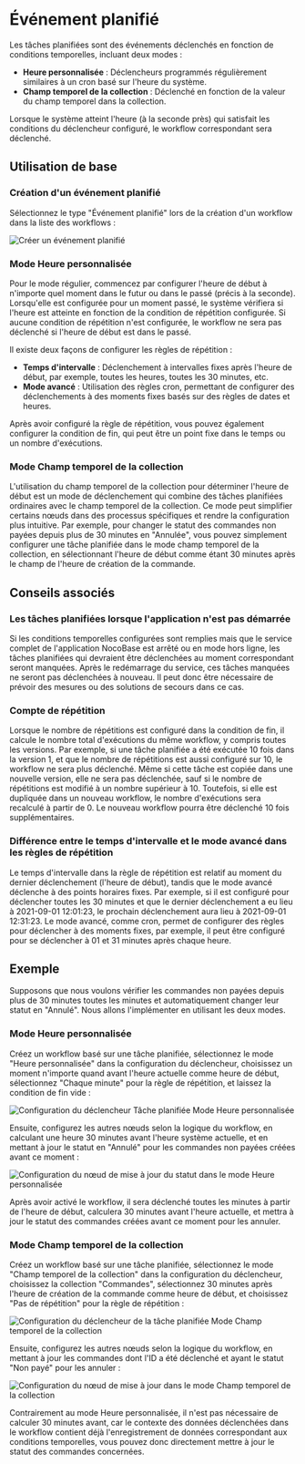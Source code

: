 # Événement planifié

Les tâches planifiées sont des événements déclenchés en fonction de conditions temporelles, incluant deux modes :

- **Heure personnalisée** : Déclencheurs programmés régulièrement similaires à un cron basé sur l'heure du système.
- **Champ temporel de la collection** : Déclenché en fonction de la valeur du champ temporel dans la collection.

Lorsque le système atteint l'heure (à la seconde près) qui satisfait les conditions du déclencheur configuré, le workflow correspondant sera déclenché.

## Utilisation de base

### Création d'un événement planifié

Sélectionnez le type "Événement planifié" lors de la création d'un workflow dans la liste des workflows :

![Créer un événement planifié](https://static-docs.nocobase.com/e09b6c9065167875b2ca7de5f5a799a7.png)

### Mode Heure personnalisée

Pour le mode régulier, commencez par configurer l'heure de début à n'importe quel moment dans le futur ou dans le passé (précis à la seconde). Lorsqu'elle est configurée pour un moment passé, le système vérifiera si l'heure est atteinte en fonction de la condition de répétition configurée. Si aucune condition de répétition n'est configurée, le workflow ne sera pas déclenché si l'heure de début est dans le passé.

Il existe deux façons de configurer les règles de répétition :

- **Temps d'intervalle** : Déclenchement à intervalles fixes après l'heure de début, par exemple, toutes les heures, toutes les 30 minutes, etc.
- **Mode avancé** : Utilisation des règles cron, permettant de configurer des déclenchements à des moments fixes basés sur des règles de dates et heures.

Après avoir configuré la règle de répétition, vous pouvez également configurer la condition de fin, qui peut être un point fixe dans le temps ou un nombre d'exécutions.

### Mode Champ temporel de la collection

L'utilisation du champ temporel de la collection pour déterminer l'heure de début est un mode de déclenchement qui combine des tâches planifiées ordinaires avec le champ temporel de la collection. Ce mode peut simplifier certains nœuds dans des processus spécifiques et rendre la configuration plus intuitive. Par exemple, pour changer le statut des commandes non payées depuis plus de 30 minutes en "Annulée", vous pouvez simplement configurer une tâche planifiée dans le mode champ temporel de la collection, en sélectionnant l'heure de début comme étant 30 minutes après le champ de l'heure de création de la commande.

## Conseils associés

### Les tâches planifiées lorsque l'application n'est pas démarrée

Si les conditions temporelles configurées sont remplies mais que le service complet de l'application NocoBase est arrêté ou en mode hors ligne, les tâches planifiées qui devraient être déclenchées au moment correspondant seront manquées. Après le redémarrage du service, ces tâches manquées ne seront pas déclenchées à nouveau. Il peut donc être nécessaire de prévoir des mesures ou des solutions de secours dans ce cas.

### Compte de répétition

Lorsque le nombre de répétitions est configuré dans la condition de fin, il calcule le nombre total d'exécutions du même workflow, y compris toutes les versions. Par exemple, si une tâche planifiée a été exécutée 10 fois dans la version 1, et que le nombre de répétitions est aussi configuré sur 10, le workflow ne sera plus déclenché. Même si cette tâche est copiée dans une nouvelle version, elle ne sera pas déclenchée, sauf si le nombre de répétitions est modifié à un nombre supérieur à 10. Toutefois, si elle est dupliquée dans un nouveau workflow, le nombre d'exécutions sera recalculé à partir de 0. Le nouveau workflow pourra être déclenché 10 fois supplémentaires.

### Différence entre le temps d'intervalle et le mode avancé dans les règles de répétition

Le temps d'intervalle dans la règle de répétition est relatif au moment du dernier déclenchement (l'heure de début), tandis que le mode avancé déclenche à des points horaires fixes. Par exemple, si il est configuré pour déclencher toutes les 30 minutes et que le dernier déclenchement a eu lieu à 2021-09-01 12:01:23, le prochain déclenchement aura lieu à 2021-09-01 12:31:23. Le mode avancé, comme cron, permet de configurer des règles pour déclencher à des moments fixes, par exemple, il peut être configuré pour se déclencher à 01 et 31 minutes après chaque heure.

## Exemple

Supposons que nous voulons vérifier les commandes non payées depuis plus de 30 minutes toutes les minutes et automatiquement changer leur statut en "Annulé". Nous allons l'implémenter en utilisant les deux modes.

### Mode Heure personnalisée

Créez un workflow basé sur une tâche planifiée, sélectionnez le mode "Heure personnalisée" dans la configuration du déclencheur, choisissez un moment n'importe quand avant l'heure actuelle comme heure de début, sélectionnez "Chaque minute" pour la règle de répétition, et laissez la condition de fin vide :

![Configuration du déclencheur Tâche planifiée Mode Heure personnalisée](https://static-docs.nocobase.com/71131e3f2034263f883062389b356cbd.png)

Ensuite, configurez les autres nœuds selon la logique du workflow, en calculant une heure 30 minutes avant l'heure système actuelle, et en mettant à jour le statut en "Annulé" pour les commandes non payées créées avant ce moment :

![Configuration du nœud de mise à jour du statut dans le mode Heure personnalisée](https://static-docs.nocobase.com/188bc5287ffa1fb24a4e7baa1de6eb29.png)

Après avoir activé le workflow, il sera déclenché toutes les minutes à partir de l'heure de début, calculera 30 minutes avant l'heure actuelle, et mettra à jour le statut des commandes créées avant ce moment pour les annuler.

### Mode Champ temporel de la collection

Créez un workflow basé sur une tâche planifiée, sélectionnez le mode "Champ temporel de la collection" dans la configuration du déclencheur, choisissez la collection "Commandes", sélectionnez 30 minutes après l'heure de création de la commande comme heure de début, et choisissez "Pas de répétition" pour la règle de répétition :

![Configuration du déclencheur de la tâche planifiée Mode Champ temporel de la collection](https://static-docs.nocobase.com/d40d5aef57f42799d31cc5882dd94246.png)

Ensuite, configurez les autres nœuds selon la logique du workflow, en mettant à jour les commandes dont l'ID a été déclenché et ayant le statut "Non payé" pour les annuler :

![Configuration du nœud de mise à jour dans le mode Champ temporel de la collection](https://static-docs.nocobase.com/491dde9df8f773f5b14a4fd8ceac9d3e.png)

Contrairement au mode Heure personnalisée, il n'est pas nécessaire de calculer 30 minutes avant, car le contexte des données déclenchées dans le workflow contient déjà l'enregistrement de données correspondant aux conditions temporelles, vous pouvez donc directement mettre à jour le statut des commandes concernées.
